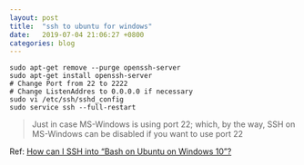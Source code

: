 ```yaml
---
layout: post
title:  "ssh to ubuntu for windows"
date:   2019-07-04 21:06:27 +0800
categories: blog
---
```


```
sudo apt-get remove --purge openssh-server
sudo apt-get install openssh-server
# Change Port from 22 to 2222
# Change ListenAddres to 0.0.0.0 if necessary
sudo vi /etc/ssh/sshd_config
sudo service ssh --full-restart
```

>Just in case MS-Windows is using port 22; which, by the way, SSH on MS-Windows can be disabled if you want to use port 22

Ref: [How can I SSH into “Bash on Ubuntu on Windows 10”?](https://superuser.com/questions/1111591/how-can-i-ssh-into-bash-on-ubuntu-on-windows-10/)
